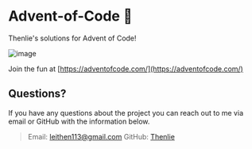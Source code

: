 # Advent-of-Code 🎄

Thenlie's solutions for Advent of Code!

![image](https://user-images.githubusercontent.com/41388783/205477189-f22319fa-6f4d-40c7-880d-47a59034e67c.png)

Join the fun at [https://adventofcode.com/](https://adventofcode.com/)

## Questions?

If you have any questions about the project you can reach out to me via email or GitHub with the information below.

>Email: [leithen113@gmail.com](leithen113@gmail.com)
>GitHub: [Thenlie](https://github.com/Thenlie)
